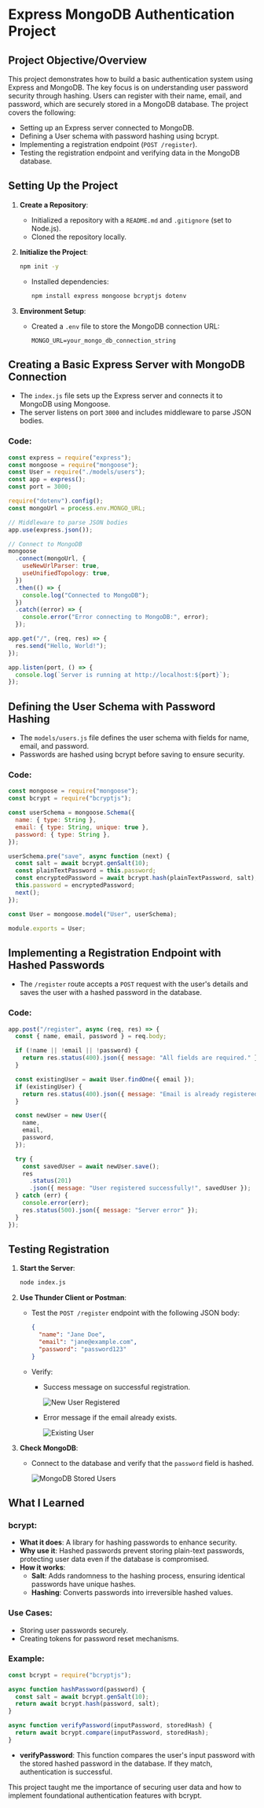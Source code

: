 # Express MongoDB Authentication Project

## Project Objective/Overview

This project demonstrates how to build a basic authentication system using Express and MongoDB. The key focus is on understanding user password security through hashing. Users can register with their name, email, and password, which are securely stored in a MongoDB database. The project covers the following:

- Setting up an Express server connected to MongoDB.
- Defining a User schema with password hashing using bcrypt.
- Implementing a registration endpoint (`POST /register`).
- Testing the registration endpoint and verifying data in the MongoDB database.

## Setting Up the Project

1. **Create a Repository**:

   - Initialized a repository with a `README.md` and `.gitignore` (set to Node.js).
   - Cloned the repository locally.

2. **Initialize the Project**:

   ```bash
   npm init -y
   ```

   - Installed dependencies:
     ```bash
     npm install express mongoose bcryptjs dotenv
     ```

3. **Environment Setup**:
   - Created a `.env` file to store the MongoDB connection URL:
     ```env
     MONGO_URL=your_mongo_db_connection_string
     ```

## Creating a Basic Express Server with MongoDB Connection

- The `index.js` file sets up the Express server and connects it to MongoDB using Mongoose.
- The server listens on port `3000` and includes middleware to parse JSON bodies.

### Code:

```javascript
const express = require("express");
const mongoose = require("mongoose");
const User = require("./models/users");
const app = express();
const port = 3000;

require("dotenv").config();
const mongoUrl = process.env.MONGO_URL;

// Middleware to parse JSON bodies
app.use(express.json());

// Connect to MongoDB
mongoose
  .connect(mongoUrl, {
    useNewUrlParser: true,
    useUnifiedTopology: true,
  })
  .then(() => {
    console.log("Connected to MongoDB");
  })
  .catch((error) => {
    console.error("Error connecting to MongoDB:", error);
  });

app.get("/", (req, res) => {
  res.send("Hello, World!");
});

app.listen(port, () => {
  console.log(`Server is running at http://localhost:${port}`);
});
```

## Defining the User Schema with Password Hashing

- The `models/users.js` file defines the user schema with fields for name, email, and password.
- Passwords are hashed using bcrypt before saving to ensure security.

### Code:

```javascript
const mongoose = require("mongoose");
const bcrypt = require("bcryptjs");

const userSchema = mongoose.Schema({
  name: { type: String },
  email: { type: String, unique: true },
  password: { type: String },
});

userSchema.pre("save", async function (next) {
  const salt = await bcrypt.genSalt(10);
  const plainTextPassword = this.password;
  const encryptedPassword = await bcrypt.hash(plainTextPassword, salt);
  this.password = encryptedPassword;
  next();
});

const User = mongoose.model("User", userSchema);

module.exports = User;
```

## Implementing a Registration Endpoint with Hashed Passwords

- The `/register` route accepts a `POST` request with the user's details and saves the user with a hashed password in the database.

### Code:

```javascript
app.post("/register", async (req, res) => {
  const { name, email, password } = req.body;

  if (!name || !email || !password) {
    return res.status(400).json({ message: "All fields are required." });
  }

  const existingUser = await User.findOne({ email });
  if (existingUser) {
    return res.status(400).json({ message: "Email is already registered." });
  }

  const newUser = new User({
    name,
    email,
    password,
  });

  try {
    const savedUser = await newUser.save();
    res
      .status(201)
      .json({ message: "User registered successfully!", savedUser });
  } catch (err) {
    console.error(err);
    res.status(500).json({ message: "Server error" });
  }
});
```

## Testing Registration

1. **Start the Server**:

   ```bash
   node index.js
   ```

2. **Use Thunder Client or Postman**:

   - Test the `POST /register` endpoint with the following JSON body:
     ```json
     {
       "name": "Jane Doe",
       "email": "jane@example.com",
       "password": "password123"
     }
     ```
   - Verify:

     - Success message on successful registration.

       ![New User Registered](image-1.png)

     - Error message if the email already exists.

       ![Existing User](image.png)

3. **Check MongoDB**:

   - Connect to the database and verify that the `password` field is hashed.

     ![MongoDB Stored Users](image-2.png)

## What I Learned

### **bcrypt**:

- **What it does**: A library for hashing passwords to enhance security.
- **Why use it**: Hashed passwords prevent storing plain-text passwords, protecting user data even if the database is compromised.
- **How it works**:
  - **Salt**: Adds randomness to the hashing process, ensuring identical passwords have unique hashes.
  - **Hashing**: Converts passwords into irreversible hashed values.

### **Use Cases**:

- Storing user passwords securely.
- Creating tokens for password reset mechanisms.

### **Example**:

```javascript
const bcrypt = require("bcryptjs");

async function hashPassword(password) {
  const salt = await bcrypt.genSalt(10);
  return await bcrypt.hash(password, salt);
}

async function verifyPassword(inputPassword, storedHash) {
  return await bcrypt.compare(inputPassword, storedHash);
}
```

- **verifyPassword**: This function compares the user's input password with the stored hashed password in the database. If they match, authentication is successful.

This project taught me the importance of securing user data and how to implement foundational authentication features with bcrypt.
